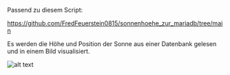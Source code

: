 Passend zu diesem Script:

https://github.com/FredFeuerstein0815/sonnenhoehe_zur_mariadb/tree/main

Es werden die Höhe und Position der Sonne aus einer Datenbank gelesen und in einem Bild visualisiert.

![alt text]([[https://github.com/[username]/[reponame]/blob/[branch]/image.jpg](https://github.com/FredFeuerstein0815/visualisierung_der_sonnenhoehe/blob/main/sonnenstand.png)](https://github.com/FredFeuerstein0815/visualisierung_der_sonnenhoehe/blob/main/sonnenstand.png)?raw=true)
